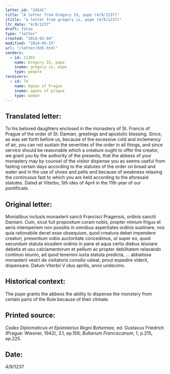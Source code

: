 ```yaml
---
letter_id: "24541"
title: "A letter from Gregory IX, pope (4/9/1237)"
ititle: "a letter from gregory ix, pope (4/9/1237)"
ltr_date: "4/9/1237"
draft: false
type: "letter"
created: "2014-03-04"
modified: "2014-05-15"
url: "/letter/835.html"
senders:
  - id: 21365
    name: Gregory IX, pope
    iname: gregory ix, pope
    type: people
receivers:
  - id: 74
    name: Agnes of Prague
    iname: agnes of prague
    type: woman
---
```

<h2> Translated letter:</h2>To his beloved daughters enclosed in the monastery of St. Francis of Prague of the order of St. Damian, greetings and apostolic blessing.
Since, as was set forth before us, because of the excessive cold and inclemency of air, you can not sustain the severities of the order in all things, and since service should be reasonable which a creature ought to offer the creator, we grant you by the authority of the presents, that the abbess of your monastery may by counsel of the visitor dispense you as seems useful from fasting certain days according to the statutes of the order on bread and water and in the use of shoes and pelts and because of weakness relaxing the continuous fast to which you are held according to the aforesaid statutes.
Dated at Viterbo, 5th ides of April in the 11th year of our pontificate.
<h2 class="mt-4"> Original letter:</h2>Monialibus inclusis monasterii sancti Francisci Pragensis, ordinis sanctii Damiani.  Cum, sicut fuit propositum coram nobis, propter nimium frigus et aeris intemperiem non possitis in omnibus asperitates ordinis sustinere, nos quia rationabile decet esse obsequium, quod creatura debet impendere creatori, presentium vobis auctoritate concedimus, ut super eo, quod secundum statuta eiusdem ordinis in pane et aqua certis diebus ieiunare debetis et usu calciamentorum et pellium ac propter debilitatem relaxando continuo ieiunio, ad quod tenemini iuxta statuta predicta, ... abbatissa monasterii vestri de visitatoris consilio valeat, prout expedire viderit, dispensare.
Datum Viterbii V idus aprilis, anno undecimo.
<h2 class="mt-4"> Historical context:</h2>The pope grants the abbess the ability to dispense the monstery from certain parts of the Rule because of their climate.
<h2 class="mt-4"> Printed source:</h2><p><em>Codex Diplomaticus et Epistolarius Regni Bohemiae,</em> ed. Gustavus Friedrich (Prague: Wiesner, 1942), 3.1, ep.156; <em>Bullarium Franciscanum</em>, 1, p.215, ep.225.</p><h2 class="mt-4"> Date:</h2>4/9/1237